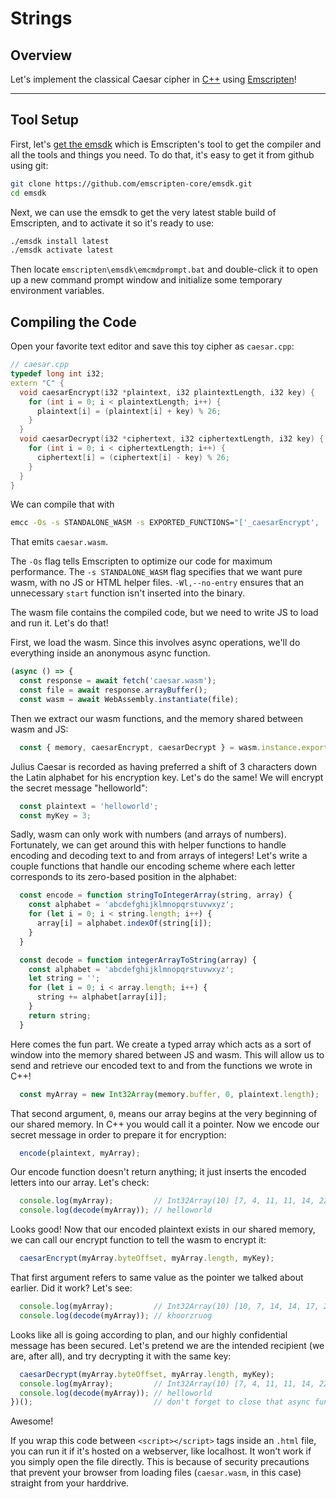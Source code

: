# Strings

## Overview

Let's implement the classical Caesar cipher in [C++](<https://en.wikipedia.org/wiki/C%2B%2B>) using [Emscripten](https://emscripten.org)!

---

## Tool Setup

First, let's [get the emsdk](https://emscripten.org/docs/getting_started/downloads.html) which is Emscripten's tool to get the compiler and all the tools and things you need. To do that, it's easy to get it from github using git:

```bash
git clone https://github.com/emscripten-core/emsdk.git
cd emsdk
```

Next, we can use the emsdk to get the very latest stable build of Emscripten, and to activate it so it's ready to use:

```bash
./emsdk install latest
./emsdk activate latest
```

Then locate `emscripten\emsdk\emcmdprompt.bat` and double-click it to open up a new command prompt window and initialize some temporary environment variables.

## Compiling the Code

Open your favorite text editor and save this toy cipher as `caesar.cpp`:

```cpp
// caesar.cpp
typedef long int i32;
extern "C" {
  void caesarEncrypt(i32 *plaintext, i32 plaintextLength, i32 key) {
    for (int i = 0; i < plaintextLength; i++) {
      plaintext[i] = (plaintext[i] + key) % 26;
    }
  }
  void caesarDecrypt(i32 *ciphertext, i32 ciphertextLength, i32 key) {
    for (int i = 0; i < ciphertextLength; i++) {
      ciphertext[i] = (ciphertext[i] - key) % 26;
    }
  }
}
```

We can compile that with

```bash
emcc -Os -s STANDALONE_WASM -s EXPORTED_FUNCTIONS="['_caesarEncrypt', '_caesarDecrypt']" -Wl,--no-entry "caesar.cpp" -o "caesar.wasm"
```

That emits `caesar.wasm`.

The `-Os` flag tells Emscripten to optimize our code for maximum performance. The `-s STANDALONE_WASM` flag specifies that we want pure wasm, with no JS or HTML helper files. `-Wl,--no-entry` ensures that an unnecessary `start` function isn't inserted into the binary.

The wasm file contains the compiled code, but we need to write JS to load and run it. Let's do that!

First, we load the wasm.  Since this involves async operations, we'll do everything inside an anonymous async function.

```javascript
(async () => {
  const response = await fetch('caesar.wasm');
  const file = await response.arrayBuffer();
  const wasm = await WebAssembly.instantiate(file);
```

Then we extract our wasm functions, and the memory shared between wasm and JS:

```javascript
  const { memory, caesarEncrypt, caesarDecrypt } = wasm.instance.exports;
```

Julius Caesar is recorded as having preferred a shift of 3 characters down the Latin alphabet for his encryption key. Let's do the same! We will encrypt the secret message "helloworld":

```javascript
  const plaintext = 'helloworld';
  const myKey = 3;
```

Sadly, wasm can only work with numbers (and arrays of numbers).  Fortunately, we can get around this with helper functions to handle encoding and decoding text to and from arrays of integers!  Let's write a couple functions that handle our encoding scheme where each letter corresponds to its zero-based position in the alphabet:

```javascript
  const encode = function stringToIntegerArray(string, array) {
    const alphabet = 'abcdefghijklmnopqrstuvwxyz';
    for (let i = 0; i < string.length; i++) {
      array[i] = alphabet.indexOf(string[i]);
    }
  }

  const decode = function integerArrayToString(array) {
    const alphabet = 'abcdefghijklmnopqrstuvwxyz';
    let string = '';
    for (let i = 0; i < array.length; i++) {
      string += alphabet[array[i]];
    }
    return string;
  }
```

Here comes the fun part.  We create a typed array which acts as a sort of window into the memory shared between JS and wasm.  This will allow us to send and retrieve our encoded text to and from the functions we wrote in C++!

```javascript
  const myArray = new Int32Array(memory.buffer, 0, plaintext.length);
```

That second argument, `0`, means our array begins at the very beginning of our shared memory.  In C++ you would call it a pointer.  Now we encode our secret message in order to prepare it for encryption:

```javascript
  encode(plaintext, myArray);
```

Our encode function doesn't return anything; it just inserts the encoded letters into our array.  Let's check:

```javascript
  console.log(myArray);         // Int32Array(10) [7, 4, 11, 11, 14, 22, 14, 17, 11, 3]
  console.log(decode(myArray)); // helloworld
```

Looks good!  Now that our encoded plaintext exists in our shared memory, we can call our encrypt function to tell the wasm to encrypt it:

```javascript
  caesarEncrypt(myArray.byteOffset, myArray.length, myKey);
```

That first argument refers to same value as the pointer we talked about earlier. Did it work?  Let's see:

```javascript
  console.log(myArray);         // Int32Array(10) [10, 7, 14, 14, 17, 25, 17, 20, 14, 6]
  console.log(decode(myArray)); // khoorzruog
```

Looks like all is going according to plan, and our highly confidential message has been secured.  Let's pretend we are the intended recipient (we are, after all), and try decrypting it with the same key:

```javascript
  caesarDecrypt(myArray.byteOffset, myArray.length, myKey);
  console.log(myArray);         // Int32Array(10) [7, 4, 11, 11, 14, 22, 14, 17, 11, 3]
  console.log(decode(myArray)); // helloworld
})();                           // don't forget to close that async function!
```

Awesome!  

If you wrap this code between `<script></script>` tags inside an `.html` file, you can run it if it's hosted on a webserver, like localhost.  It won't work if you simply open the file directly.  This is because of security precautions that prevent your browser from loading files (`caesar.wasm`, in this case) straight from your harddrive.
